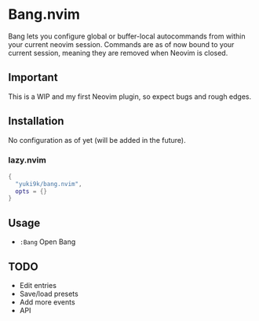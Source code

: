 # Bang.nvim
Bang lets you configure global or buffer-local autocommands from within your current neovim session.
Commands are as of now bound to your current session, meaning they are removed when Neovim is closed.

## Important
This is a WIP and my first Neovim plugin, so expect bugs and rough edges.

## Installation
No configuration as of yet (will be added in the future).

### lazy.nvim
```lua
{
  "yuki9k/bang.nvim",
  opts = {}
}
```

## Usage
- `:Bang` Open Bang

## TODO
- Edit entries
- Save/load presets
- Add more events
- API
